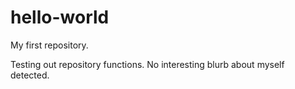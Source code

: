 # hello-world
My first repository.

Testing out repository functions. No interesting blurb about myself detected.
